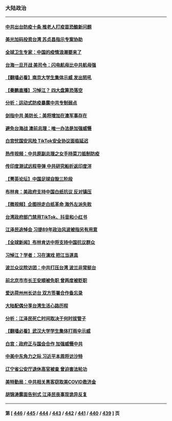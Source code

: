### 大陆政治
---
#### [中共出台防疫十条 推老人打疫苗恐酿新问题](../../pages/ncid277/n13879892.md) 
#### [美光加码投资台湾 苏贞昌指示专案协助](../../pages/ncid277/n13880012.md) 
#### [全球卫生专家：中国的疫情浪潮要来了](../../pages/ncid277/n13879888.md) 
#### [台海一旦开战 美司令：闪电航母比中共航母强](../../pages/ncid277/n13879801.md) 
#### [【翻墙必看】南京大学生集体示威 发出怒吼](../../pages/ncid277/n13879878.md) 
#### [【秦鹏直播】习悼江？ 四大盘算恐落空](../../pages/ncid277/n13879660.md) 
#### [分析：运动式防疫暴露中共专制弱点](../../pages/ncid277/n13879640.md) 
#### [剑指中共 美防长：美将增加在澳军事存在](../../pages/ncid277/n13879619.md) 
#### [避免台海战 澳前总理：唯一办法是加强威慑](../../pages/ncid277/n13879719.md) 
#### [白宫忧国安风险 TikTok安全协议面临延迟](../../pages/ncid277/n13879684.md) 
#### [热传视频：中共原副总理之女手持菜刀抵制防疫](../../pages/ncid277/n13879663.md) 
#### [传印度测试远程导弹 中共研究船折返印度洋](../../pages/ncid277/n13879630.md) 
#### [【菁英论坛】中国足球自毁三阶段](../../pages/ncid277/n13879573.md) 
#### [布林肯：美政府支持中国白纸抗议 反对镇压](../../pages/ncid277/n13879629.md) 
#### [【微视频】企图拐走白纸革命 海外左派失败](../../pages/ncid277/n13879560.md) 
#### [台湾政府部门禁用TikTok、抖音和小红书](../../pages/ncid277/n13879489.md) 
#### [江泽民追悼会 习提89年政治风波被指另有用意](../../pages/ncid277/n13879438.md) 
#### [【全球新闻】布林肯访中将支持中国抗议群众](../../pages/ncid277/n13879543.md) 
#### [习悼江？学者：习在演戏 把江当道具](../../pages/ncid277/n13879382.md) 
#### [波兰众议院访团：中共打压台湾 波兰非常挺台](../../pages/ncid277/n13879433.md) 
#### [前北京市市长王安顺被免职 曾两度被贬职](../../pages/ncid277/n13879386.md) 
#### [爱达荷州州长访台 双方签署合作备忘录](../../pages/ncid277/n13879325.md) 
#### [大陆配偶分享台湾生活心路历程](../../pages/ncid277/n13879300.md) 
#### [分析：江泽民死亡时间取决于何时拔管子](../../pages/ncid277/n13879271.md) 
#### [【翻墙必看】武汉大学学生集体打雨伞示威](../../pages/ncid277/n13879194.md) 
#### [白宫：政府正与国会合作 加强威慑中共](../../pages/ncid277/n13879133.md) 
#### [中美中东角力之际 习近平本周将访沙特](../../pages/ncid277/n13879110.md) 
#### [辽宁省公安厅退休高官被查 曾迫害法轮功](../../pages/ncid277/n13878999.md) 
#### [美特勤局：中共相关黑客窃取美COVID救济金](../../pages/ncid277/n13879086.md) 
#### [胡锦涛露面告别式 江泽民丧事现诡异反复](../../pages/ncid277/n13879061.md) 

---
#### 第 [ [446](./446.md) / [445](./445.md) / [444](./444.md) / [443](./443.md) / [442](./442.md) / [441](./441.md) / [440](./440.md) / [439](./439.md) ] 页
